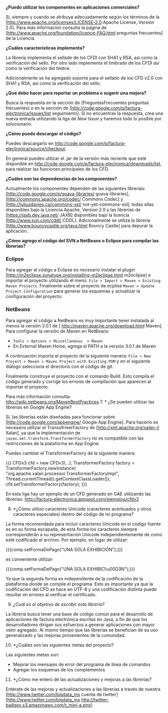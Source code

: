**¿Puedo utilizar los componentes en aplicaciones comerciales?**

Sí, siempre y cuando se atribuya adecuadamente según los términos de la [http://www.apache.org/licenses/LICENSE-2.0 Apache License, Version 2.0]. Para más información consulta la página de  [http://www.apache.org/foundation/licence-FAQ.html preguntas frecuentes] de la Licencia.

**¿Cuáles características implementa?**

La librería implementa el sellado de los CFDI con SHA1 y RSA, así como la verificación del sello. Por otro lado implementa el timbrado de los CFDI así como la verificación del timbre.

Adicionalmente se ha agregado soporte para el  sellado de los CFD v2.0 con SHA1 y RSA, así como la verificación del sello.

**¿Qué debo hacer para reportar un problema o sugerir una mejora?**

Busca la respuesta en la sección de [PreguntasFrecuentes preguntas frecuentes] o en la sección de [http://code.google.com/p/factura-electronica/issues/list seguimiento]. Si no encuentras la respuesta, crea una nueva entrada utilizando la liga de _New Issue_ y haremos todo lo posible por solucionarlo.

**¿Cómo puedo descargar el código?**

Puedes descargarlo en http://code.google.com/p/factura-electronica/source/checkout.

En general puedes utilizar el .jar de la versión más reciente que esté disponible en http://code.google.com/p/factura-electronica/downloads/list, para realizar las funciones principales de los CFD.

**¿Cuáles son las dependencias de los componentes?**

Actualmente los componentes dependen de las siguientes librerías: [http://code.google.com/p/guava-libraries/ guava-libraries], [http://commons.apache.org/codec/ Commons Codec] y [http://juliusdavies.ca/commons-ssl/ not-yet-commons-ssl], todas ellas disponibles bajo la Licencia Apache, Version 2.0 y las librerías de [https://jaxb.dev.java.net/ JAXB] disponibles bajo la licencia [http://www.sun.com/cddl/ CDDL]. Adicionalmente se utiliza la librería [http://www.bouncycastle.org/java.html Bouncy Castle] para depurar la aplicación.

**¿Cómo agrego el código del SVN a NetBeans o Eclipse para compilar las librerías?**

### Eclipse

Para agregar el código a Eclipse es necesario instalar el plugin [http://m2eclipse.sonatype.org/installing-m2eclipse.html m2eclipse] 
e importar el proyecto utilizando el menú: `File > Import > Maven > Existing Maven Projects`.
Finalmente sobre el proyecto de ecplise `Maven > Update Project Configuration` para generar los esquemas y actualizar la configuración del proyecto.

### NetBeans
Para agregar el código a NetBeans es muy importante tener instalada al menos la versión 3.0.1 de [
http://maven.apache.org/download.html Maven].  Para configurar la versión de Maven en NetBeans:

* `Tools > Options > Miscellaneous  > Maven`
* En External Maven Home, agrega el PATH a la versión 3.0.1 de Maven

A continuación importa el proyecto de la siguiente manera: `File > New Project > Maven > Maven Project with Existing POM` 
y en el siguiente diálogo selecciona el directorio con el código de git.  

Finalmente construye el proyecto con el comando Build. Esto compila el código generado y corrige los errores de compilación
que aparecen al importar el proyecto.

Para más información consulta: http://wiki.netbeans.org/MavenBestPractices
7. * ¿Se pueden utilizar las librerías en Google App Engine?

Sí, las librerías están diseñadas para funcionar sobre [http://code.google.com/appengine/ Google App Engine]. Para hacerlo es necesario utilizar el TransofrmerFactory de [http://xml.apache.org/xalan-j/ Xalan], ya que la implementación de `javax.xml.transform.TransformerFactory` no es compatible con las restricciones de la plataforma en App Engine. 

Puedes cambiar el TransformerFactory de la siguiente manera:

{{{
      CFDv3 cfd = new CFDv3(...);
      TransformerFactory factory = TransformerFactory.newInstance(
                        "org.apache.xalan.processor.TransformerFactoryImpl",
                         Thread.currentThread().getContextClassLoader()); 
      cfd.setTransformerFactory(factory);
}}}

En esta liga hay un ejemplo de un CFD generado en GAE utilizando las librerías: http://factura-electronica.appspot.com/ejemplos/cfdv3

8. *¿Cómo utilizo caracteres Unicode (caracteres acentuados y otros caracteres especiales) dentro del código de mi programa?

La forma recomendada para incluir caracteres Unicode en el código fuente es en su forma escapada, de esta forma los caracteres siempre corresponderán a su representación Unicode independientemente de como esté codificado el archivo. Por ejemplo, en lugar de utilizar: 

   {{{comp.setFormaDePago("UNA SOLA EXHIBICIÓN");}}} 

es conveniente utilizar:

   {{{comp.setFormaDePago("UNA SOLA EXHIBICI\u00D3N");}}}

Ya que la segunda forma es independiente de la codificación de la plataforma donde se compile el programa. Esto es importante ya que la codificación del CFD se hace en UTF-8 y una codificación distinta puede resultar en errores al verificar el certificado.

9.  *¿Cuál es el objetivo de escribir esta librería?*

La librería busca tener una base de código común para el desarrollo de aplicaciones de factura electrónica escritas en Java, a fin de que los desarrolladores  dirigan sus esfuerzos a generar aplicaciones con mayor valor agregado. Al mismo tiempo que las librerías se benefician de su uso generalizado y las mejoras provenientes de la comunidad.

10. *¿Cuáles son las siguientes metas del proyecto?

Las siguientes metas son:
  * Mejorar los mensajes de error del programa de línea de comandos
  * Agregar los esquemas de los complementos

11. *¿Cómo me entero de las actualizaciones y mejoras a las librerías?

Entérate de las mejoras y actualizaciones a las librerías a través de nuestra [http://www.twitter.com/bigdata_mx cuenta de twitter]  [http://www.twitter.com/bigdata_mx http://twitter-badges.s3.amazonaws.com/t_mini-a.png]